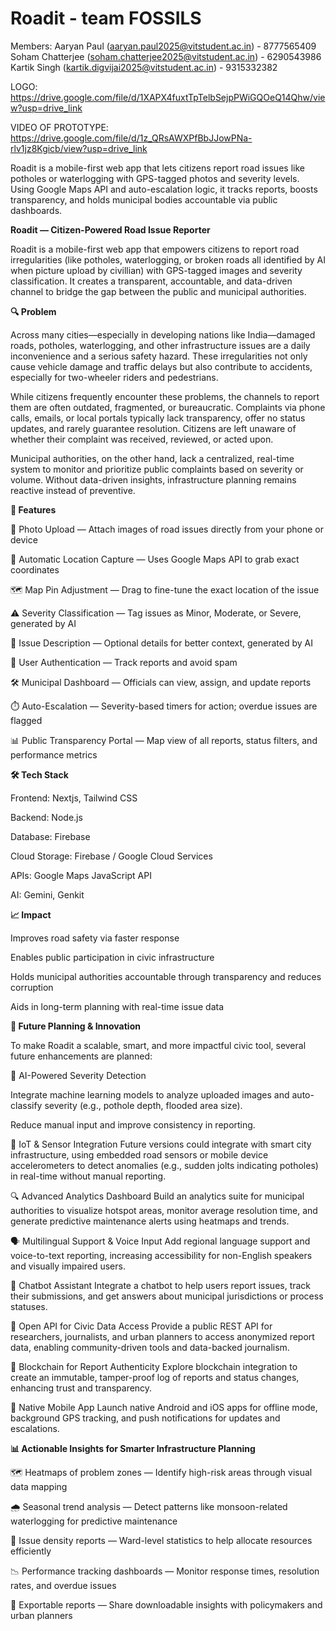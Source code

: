 # Roadit - team FOSSILS

Members: Aaryan Paul (aaryan.paul2025@vitstudent.ac.in) - 8777565409
         Soham Chatterjee (soham.chatterjee2025@vitstudent.ac.in) - 6290543986
         Kartik Singh (kartik.digvijai2025@vitstudent.ac.in) - 9315332382

LOGO: https://drive.google.com/file/d/1XAPX4fuxtTpTelbSejpPWiGQOeQ14Qhw/view?usp=drive_link

VIDEO OF PROTOTYPE: https://drive.google.com/file/d/1z_QRsAWXPfBbJJowPNa-rlv1jz8Kgicb/view?usp=drive_link


Roadit is a mobile-first web app that lets citizens report road issues like potholes or waterlogging with GPS-tagged photos and severity levels. Using Google Maps API and auto-escalation logic, it tracks reports, boosts transparency, and holds municipal bodies accountable via public dashboards.

**Roadit — Citizen-Powered Road Issue Reporter**

Roadit is a mobile-first web app that empowers citizens to report road irregularities (like potholes, waterlogging, or broken roads all identified by AI when picture upload by civillian) with GPS-tagged images and severity classification. It creates a transparent, accountable, and data-driven channel to bridge the gap between the public and municipal authorities.

**🔍 Problem**

Across many cities—especially in developing nations like India—damaged roads, potholes, waterlogging, and other infrastructure issues are a daily inconvenience and a serious safety hazard. These irregularities not only cause vehicle damage and traffic delays but also contribute to accidents, especially for two-wheeler riders and pedestrians.

While citizens frequently encounter these problems, the channels to report them are often outdated, fragmented, or bureaucratic. Complaints via phone calls, emails, or local portals typically lack transparency, offer no status updates, and rarely guarantee resolution. Citizens are left unaware of whether their complaint was received, reviewed, or acted upon.

Municipal authorities, on the other hand, lack a centralized, real-time system to monitor and prioritize public complaints based on severity or volume. Without data-driven insights, infrastructure planning remains reactive instead of preventive.

**🌟 Features**

📸 Photo Upload — Attach images of road issues directly from your phone or device

📍 Automatic Location Capture — Uses Google Maps API to grab exact coordinates

🗺️ Map Pin Adjustment — Drag to fine-tune the exact location of the issue

⚠️ Severity Classification — Tag issues as Minor, Moderate, or Severe, generated by AI

🧾 Issue Description — Optional details for better context, generated by AI

🔐 User Authentication — Track reports and avoid spam

🛠️ Municipal Dashboard — Officials can view, assign, and update reports

⏱️ Auto-Escalation — Severity-based timers for action; overdue issues are flagged

📊 Public Transparency Portal — Map view of all reports, status filters, and performance metrics

**🛠️ Tech Stack**

Frontend: Nextjs, Tailwind CSS

Backend: Node.js

Database: Firebase

Cloud Storage: Firebase / Google Cloud Services

APIs: Google Maps JavaScript API

AI: Gemini, Genkit

**📈 Impact**

Improves road safety via faster response

Enables public participation in civic infrastructure

Holds municipal authorities accountable through transparency and reduces corruption

Aids in long-term planning with real-time issue data

**🚀 Future Planning & Innovation**

To make Roadit a scalable, smart, and more impactful civic tool, several future enhancements are planned:

🧠 AI-Powered Severity Detection

Integrate machine learning models to analyze uploaded images and auto-classify severity (e.g., pothole depth, flooded area size).

Reduce manual input and improve consistency in reporting.

📡 IoT & Sensor Integration
Future versions could integrate with smart city infrastructure, using embedded road sensors or mobile device accelerometers to detect anomalies (e.g., sudden jolts indicating potholes) in real-time without manual reporting.

🔍 Advanced Analytics Dashboard
Build an analytics suite for municipal authorities to visualize hotspot areas, monitor average resolution time, and generate predictive maintenance alerts using heatmaps and trends.

🗣️ Multilingual Support & Voice Input
Add regional language support and voice-to-text reporting, increasing accessibility for non-English speakers and visually impaired users.

🤖 Chatbot Assistant
Integrate a chatbot to help users report issues, track their submissions, and get answers about municipal jurisdictions or process statuses.

🧾 Open API for Civic Data Access
Provide a public REST API for researchers, journalists, and urban planners to access anonymized report data, enabling community-driven tools and data-backed journalism.

🔐 Blockchain for Report Authenticity
Explore blockchain integration to create an immutable, tamper-proof log of reports and status changes, enhancing trust and transparency.

📱 Native Mobile App
Launch native Android and iOS apps for offline mode, background GPS tracking, and push notifications for updates and escalations.

**📊 Actionable Insights for Smarter Infrastructure Planning**

🗺️ Heatmaps of problem zones — Identify high-risk areas through visual data mapping

🌧️ Seasonal trend analysis — Detect patterns like monsoon-related waterlogging for predictive maintenance

🧭 Issue density reports — Ward-level statistics to help allocate resources efficiently

📉 Performance tracking dashboards — Monitor response times, resolution rates, and overdue issues

📄 Exportable reports — Share downloadable insights with policymakers and urban planners



